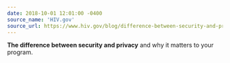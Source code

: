 ```yaml
---
date: 2018-10-01 12:01:00 -0400
source_name: 'HIV.gov'
source_url: https://www.hiv.gov/blog/difference-between-security-and-privacy-and-why-it-matters-your-program
---
```


**The difference between security and privacy** and why it matters to your program.
